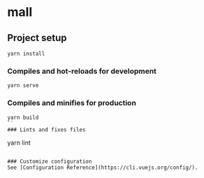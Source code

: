 # mall

## Project setup
```
yarn install
```

### Compiles and hot-reloads for development
```
yarn serve
```

### Compiles and minifies for production
```
yarn build
``
### Lints and fixes files
```
yarn lint
```

### Customize configuration
See [Configuration Reference](https://cli.vuejs.org/config/).
